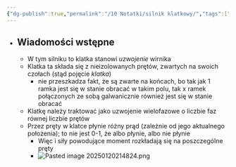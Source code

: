 ```yaml
---
{"dg-publish":true,"permalink":"/10 Notatki/silnik klatkowy/","tags":["wiedza/zettel"]}
---
```


* ## Wiadomości wstępne
	* W tym silniku to klatka stanowi *uzwojenie* wirnika
	* Klatka ta składa się z nieizolowanych prętów, zwartych na swoich czołach (stąd pojęcie *klatka*)
		* nie przeszkadza fakt, że są zwarte na końcach, bo tak jak 1 ramka jest się w stanie obracać w takim polu, tak x ramek połączonych ze sobą galwanicznie również jest się w stanie obracać
	* Klatkę należy traktować jako uzwojenie wielofazowe o liczbie faz równej liczbie prętów
	* Przez pręty w klatce płynie różny prąd (zależnie od jego aktualnego położenia); to nie jest 0-1, że albo płynie, albo nie płynie
		* Więc i siły powodujące moment rozkładają się na poszczególne pręty
		* ![Pasted image 20250120214824.png](/img/user/80%20Zasoby/Pasted%20image%2020250120214824.png)